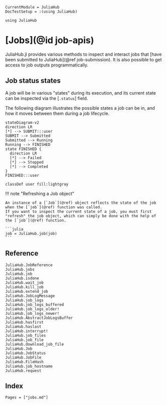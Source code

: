 ```@meta
CurrentModule = JuliaHub
DocTestSetup = :(using JuliaHub)
```
```@setup examples
using JuliaHub
```

# [Jobs](@id job-apis)

JuliaHub.jl provides various methods to inspect and interact jobs that [have been submitted to JuliaHub](@ref job-submission).
It is also possible to get access to job outputs programmatically.

## Job status states

A job will be in various "states" during its execution, and its current state can be inspected via the [`.status`] field.

The following diagram illustrates the possible states a job can be in, and how it moves between them during a job lifecycle.

```mermaid
stateDiagram-v2
direction LR
[*] --> SUBMIT:::user
SUBMIT --> Submitted
Submitted --> Running
Running --> FINISHED
state FINISHED {
  direction LR
  [*] --> Failed
  [*] --> Stopped
  [*] --> Completed
}
FINISHED:::user

classDef user fill:lightgray
```

!!! note "Refreshing a Job object"

    An instance of a [`Job`](@ref) object reflects the state of the job when the [`job`](@ref) function was called.
    If you want to inspect the current state of a job, you must first "refresh" the job object, which can simply be done with the help of the [`job`](@ref) function.

    ```julia
    job = JuliaHub.job(job)
    ```

## Reference

```@docs
JuliaHub.JobReference
JuliaHub.jobs
JuliaHub.job
JuliaHub.isdone
JuliaHub.wait_job
JuliaHub.kill_job
JuliaHub.extend_job
JuliaHub.JobLogMessage
JuliaHub.job_logs
JuliaHub.job_logs_buffered
JuliaHub.job_logs_older!
JuliaHub.job_logs_newer!
JuliaHub.AbstractJobLogsBuffer
JuliaHub.hasfirst
JuliaHub.haslast
JuliaHub.interrupt!
JuliaHub.job_files
JuliaHub.job_file
JuliaHub.download_job_file
JuliaHub.Job
JuliaHub.JobStatus
JuliaHub.JobFile
JuliaHub.FileHash
JuliaHub.job_hostname
JuliaHub.request
```

## Index

```@index
Pages = ["jobs.md"]
```
